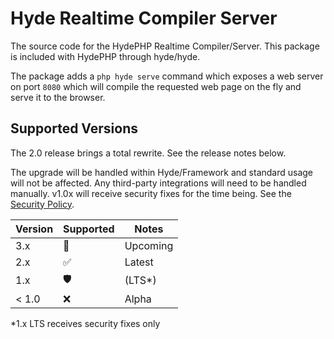 # Hyde Realtime Compiler Server

The source code for the HydePHP Realtime Compiler/Server. This package is included with HydePHP through hyde/hyde.

The package adds a `php hyde serve` command which exposes a web server on port `8080` which will compile the requested web page on the fly and serve it to the browser.

## Supported Versions

The 2.0 release brings a total rewrite. See the release notes below.

The upgrade will be handled within Hyde/Framework and standard usage will not be affected.
Any third-party integrations will need to be handled manually. v1.0x will receive security fixes for the time being.
See the [Security Policy](https://github.com/hydephp/realtime-compiler/security/policy).


| Version | Supported          | Notes    |
|---------|--------------------|----------|
| 3.x     | :test_tube:        | Upcoming |
| 2.x     | :white_check_mark: | Latest   |
| 1.x     | :shield:           | (LTS*)   |
| < 1.0   | :x:                | Alpha    |

*1.x LTS receives security fixes only
